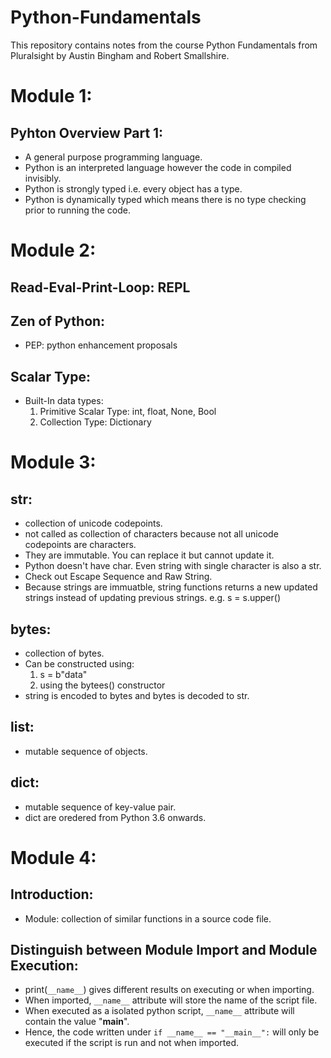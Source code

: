 # Python-Fundamentals
This repository contains notes from the course Python Fundamentals from Pluralsight by Austin Bingham and Robert Smallshire.


# Module 1:

## Pyhton Overview Part 1:
- A general purpose programming language. 
- Python is an interpreted language however the code in compiled invisibly. 
- Python is strongly typed i.e. every object has a type.
- Python is dynamically typed which means there is no type checking prior to running the code.


# Module 2:

## Read-Eval-Print-Loop: REPL

## Zen of Python:
- PEP: python enhancement proposals

## Scalar Type:
- Built-In data types:
   1. Primitive Scalar Type: int, float, None, Bool
   2. Collection Type: Dictionary


# Module 3:

## str:
- collection of unicode codepoints.
- not called as collection of characters because not all unicode codepoints are characters.
- They are immutable. You can replace it but cannot update it.
- Python doesn't have char. Even string with single character is also a str.
- Check out Escape Sequence and Raw String.
- Because strings are immuatble, string functions returns a new updated strings instead of updating previous strings. e.g. s = s.upper()

## bytes:
- collection of bytes.
- Can be constructed using:
   1. s = b"data"
   2. using the bytees() constructor
- string is encoded to bytes and bytes is decoded to str.

## list:
- mutable sequence of objects.

## dict:
- mutable sequence of key-value pair.
- dict are oredered from Python 3.6 onwards.


# Module 4:

## Introduction:
- Module: collection of similar functions in a source code file.


## Distinguish between Module Import and Module Execution:
- print(`__name__`) gives different results on executing or when importing.
- When imported, `__name__` attribute will store the name of the script file.
- When executed as a isolated python script, `__name__` attribute will contain the value "__main__".
- Hence, the code written under `if __name__ == "__main__":`  will only be executed if the script is run and not when imported. 



